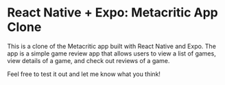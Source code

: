 # React Native + Expo: Metacritic App Clone

This is a clone of the Metacritic app built with React Native and Expo. The app is a simple game review app that allows users to view a list of games, view details of a game, and check out reviews of a game.

Feel free to test it out and let me know what you think!

